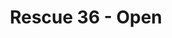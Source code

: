 ---
title: 'Rescue 36 - Open'
description: 'Les Championnats de France de Sauvetage Sportif Short Course reviennent les 21 et 22 décembre 2024 au centre aquatique Balsan’éo à Châteauroux pour une deuxième année consécutive. Plus de 300 compétiteurs, 60 officiels, 80 bénévoles organisateurs, et 150 membres du staff des équipes seront réunis pour cet événement exceptionnel. Venez découvrir 5 épreuves spectaculaires avec les meilleurs sauveteurs de France !'
pubDate: 'Dec 17 2023'
heroImage: '/blog-placeholder-2.jpg'
tags: ['graphisme', 'reseaux sociaux', 'gestion de projet']
clients: 'la Fédération Française de Sauvetage et de Secourisme'
contexte: "La deuxième édition des Championnats de France de Sauvetage Sportif Short Course s’est tenue les 21 et 22 décembre 2024 au centre aquatique Balsan’éo, à Châteauroux. Cet événement majeur, organisé en collaboration avec la Fédération Française de Sauvetage et de Secourisme (FFSS), a rassemblé plus de 300 compétiteurs, 60 officiels, 80 bénévoles, et 150 membres du staff des équipes. Pour la deuxième année consécutive, j’ai réalisé ce projet bénévolement dans le cadre de mon engagement au sein de mon association locale, l'Association des Sauveteurs Secouristes de Châteauuroux.
L’objectif était de concevoir des visuels de communication attractifs et professionnels qui reflétaient l’identité de l’événement. Ces supports ont valorisé l’esprit compétitif, sportif et convivial des Championnats, tout en répondant aux besoins des différentes cibles : compétiteurs, officiels, bénévoles, spectateurs et médias."
objectifs : [
  { gras: 'Promouvoir l’événement', light: 'auprès du grand public pour maximiser la participation et l’engagement local.' },
  { gras: 'Fournir des outils visuels', light: 'aux bénévoles et organisateurs pour une meilleure gestion sur place.' },
  { gras: 'Assurer une identité visuelle', light: 'cohérente sur tous les supports de communication.' },
  { gras: 'Encourager la visibilité', light: 'de la FFSS et du sauvetage sportif.' },
]
livrables : [
  { title: 'Affiches et Flyers', description: 'Formats A0 à A5, pour impression et diffusion global, grand public et aux partenaires locaux.' },
  { title: 'Écran Stream', description: 'Format 16:9, diffusion pour le stream direct de la compétition' },
  { title: 'Posts et stories', description: 'Visuels optimisés pour Instagram et Facebook.' },
  { title: 'Signalétique événementielle', description: 'Panneaux directionnels.' },
  { title: 'Accréditation', description: "Badges, pour assurer la sécurité de l'événement par fonction" },
  { title: 'Formaulaire et site web', description: 'Mise à jour et Création, faciliter les insciptions sur les différents pôles.' },
]
---